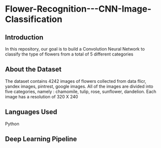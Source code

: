 # Flower-Recognition---CNN-Image-Classification
## Introduction
In this repository, our goal is to build a Convolution Neural Network to classify the type of flowers from a total of 5 different categories
<br />
## About the Dataset
The dataset contains 4242 images of flowers collected from data flicr, yandex images, pintrest, google images. All of the images are divided into five categories, namely : chamomile, tulip, rose, sunflower, dandelion. Each image has a resolution of 320 X 240
<br />
## Languages Used
Python
<br />
## Deep Learning Pipeline
